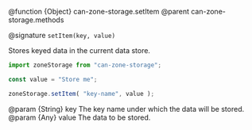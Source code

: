 @function {Object} can-zone-storage.setItem
@parent can-zone-storage.methods

@signature `setItem(key, value)`

Stores keyed data in the current data store.

```js
import zoneStorage from "can-zone-storage";

const value = "Store me";

zoneStorage.setItem( "key-name", value );
```

@param {String} key The key name under which the data will be stored.
@param {Any} value The data to be stored.